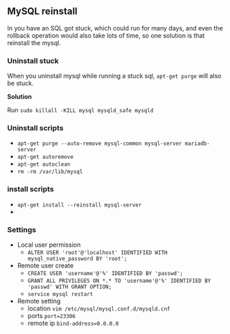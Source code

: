 ## MySQL reinstall

In you have an SQL got stuck, which could run for many days, and even the rollback operation would also take lots of time, so one solution is that reinstall the mysql.

### Uninstall stuck

When you uninstall mysql while running a stuck sql, `apt-get purge` will also be stuck.

**Solution**

Run `sudo killall -KILL mysql mysqld_safe mysqld`

### Uninstall scripts

* `apt-get purge --auto-remove mysql-common mysql-server mariadb-server`
* `apt-get autoremove`
* `apt-get autoclean`
* `rm -rm /var/lib/mysql`

### install scripts

* `apt-get install --reinstall mysql-server`
* 
### Settings

* Local user permission
    * `ALTER USER 'root'@'localhost' IDENTIFIED WITH mysql_native_password BY 'root';`
* Remote user create
    * `CREATE USER 'username'@'%' IDENTIFIED BY 'passwd';`
    * `GRANT ALL PRIVILEGES ON *.* TO 'username'@'%' IDENTIFIED BY 'passwd' WITH GRANT OPTION;`
    * `service mysql restart`
* Remote setting
    * location `vim /etc/mysql/mysql.conf.d/mysqld.cnf`
    * ports `port=23306`
    * remote ip `bind-address=0.0.0.0`
